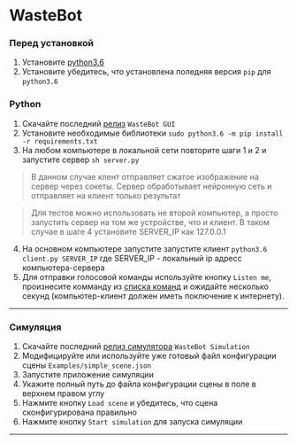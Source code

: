 # WasteBot

### Перед установкой
1) Установите [python3.6](https://www.python.org/downloads/release/python-362/)
2) Установите убедитесь, что установлена поледняя версия ```pip``` для ```python3.6```

### Python
1) Скачайте последний [релиз](https://github.com/kivicode/models/releases/) ```WasteBot GUI```
2) Установите необходимые библиотеки ```sudo python3.6 -m pip install -r requirements.txt ```
3) На любом компьютере в локальной сети повторите шаги 1 и 2 и запустите сервер ```sh server.py```

> В данном случае клент отправляет сжатое изображение на сервер через сокеты. Сервер обработывает нейронную сеть и отправляет на клиент только результат

> Для тестов можно использовать не второй компьютер, а просто запустить сервер на том же устройстве, что и клиент. 
> В таком случае в шаге 4 установите SERVER_IP как 127.0.0.1

4) На основном компьютере запустите запустите клиент ```python3.6 client.py SERVER_IP``` где SERVER_IP - локальный ip адресс компьютера-сервера
5) Для отправки голосовой команды используйте кнопку ```Listen me```, произнесите комманду из [списка команд]() и ожидайте несколько секунд (компьютер-клиент должен иметь поключение к интернету).

---

### Симуляция
1. Скачайте последний [релиз симулятора](https://github.com/kivicode/Public-Releases/releases/tag/v2.0-alpha) ```WasteBot Simulation```
2. Модифицируйте или используйте уже готовый файл конфигурации сцены ```Examples/simple_scene.json```
3. Запустите приложение симуляции
4. Укажите полный путь до файла конфигурации сцены в поле в верхнем правом углу
5. Нажмите кнопку ```Load scene``` и убедитесь, что сцена сконфигурирована правильно
6. Нажмите кнопку ```Start simulation``` для запуска симуляции

***
